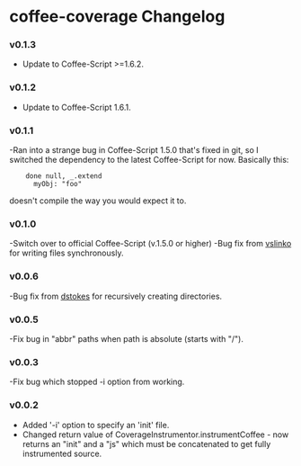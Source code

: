 # coffee-coverage Changelog

### v0.1.3

  - Update to Coffee-Script >=1.6.2.

### v0.1.2

  - Update to Coffee-Script 1.6.1.

### v0.1.1

  -Ran into a strange bug in Coffee-Script 1.5.0 that's fixed in git, so I switched the dependency
   to the latest Coffee-Script for now.  Basically this:

        done null, _.extend
          myObj: "foo"

   doesn't compile the way you would expect it to.

### v0.1.0

  -Switch over to official Coffee-Script (v.1.5.0 or higher)
  -Bug fix from [vslinko](https://github.com/vslinko) for writing files synchronously.

### v0.0.6

  -Bug fix from [dstokes](https://github.com/dstokes) for recursively creating directories.

### v0.0.5

  -Fix bug in "abbr" paths when path is absolute (starts with "/").

### v0.0.3

  -Fix bug which stopped -i option from working.

### v0.0.2

 - Added '-i' option to specify an 'init' file.
 - Changed return value of CoverageInstrumentor.instrumentCoffee - now returns an
   "init" and a "js" which must be concatenated to get fully instrumented source.



